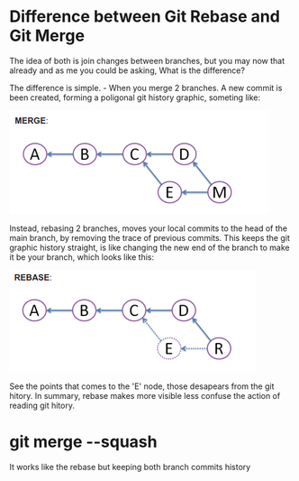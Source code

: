 # Difference between Git Rebase and Git Merge

The idea of both is join changes between branches, but you may now that already and as me you could be asking, What is the difference? 

The difference is simple. - When you merge 2 branches. A new commit is been created, forming a poligonal git history graphic, someting like: 

![merge graphic](./merge.png)

Instead, rebasing 2 branches, moves your local commits to the head of the main branch, by removing the trace of previous commits. This keeps the git graphic history straight, is like changing the new end of the branch to make it be your branch, which looks like this:

![rebase graphic](./rebase.png)

See the points that comes to the 'E' node, those desapears from the git hitory. In summary, rebase makes more visible less confuse the action of reading git hitory.

# git merge --squash
It works like the rebase but keeping both branch commits history